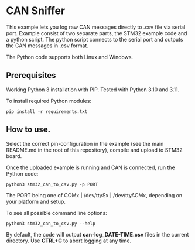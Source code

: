 # CAN Sniffer

This example lets you log raw CAN messages directly to .csv file via serial
port. Example consist of two separate parts, the STM32 example code and a
python script. The python script connects to the serial port and outputs the
CAN messages in .csv format.

The Python code supports both Linux and Windows.

## Prerequisites

Working Python 3 installation with PIP. Tested with Python 3.10 and 3.11.

To install required Python modules:

```
pip install -r requirements.txt
```

## How to use.

Select the correct pin-configuration in the example (see the main README.md in
the root of this repository), compile and upload to STM32 board.

Once the uploaded example is running and CAN is connected, run the Python
code:

```
python3 stm32_can_to_csv.py -p PORT
```

The PORT being one of COMx | /dev/ttySx | /dev/ttyACMx, depending on your
platform and setup.

To see all possible command line options:

```
python3 stm32_can_to_csv.py --help
```

By default, the code will output **can-log_DATE-TIME.csv** files in the current
directory. Use **CTRL+C** to abort logging at any time.
